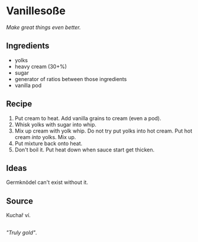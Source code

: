 # Vanillesoße
_Make great things even better._

## Ingredients
 * yolks
 * heavy cream (30+%)
 * sugar
 * generator of ratios between those ingredients
 * vanilla pod

## Recipe
 1. Put cream to heat. Add vanilla grains to cream (even a pod).
 2. Whisk yolks with sugar into whip.
 3. Mix up cream with yolk whip. Do not try put yolks into hot cream. Put hot cream *into* yolks. Mix up.
 4. Put mixture back onto heat.
 5. Don't boil it. Put heat down when sauce start get thicken.

## Ideas
Germknödel can't exist without it.

## Source
Kuchař ví.

##
_"Truly gold"_.
